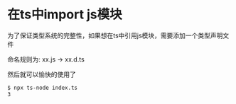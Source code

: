 # 在ts中import js模块

为了保证类型系统的完整性，如果想在ts中引用js模块，需要添加一个类型声明文件

命名规则为: xx.js -> xx.d.ts

然后就可以愉快的使用了

```bash
$ npx ts-node index.ts
3
```
